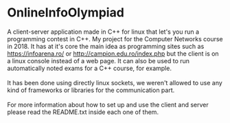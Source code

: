# OnlineInfoOlympiad
A client-server application made in C++ for linux that let's you run a programming contest in C++. My project for the Computer Networks course in 2018. It has at it's core the main idea as programming sites such as https://infoarena.ro/ or http://campion.edu.ro/index.php but the client is on a linux console instead of a web page. It can also be used to run automatically noted exams for a C++ course, for example. </br>
</br>
It has been done using directly linux sockets, we weren't allowed to use any kind of frameworks or libraries for the communication part.
</br>
</br>
For more information about how to set up and use the client and server please read the README.txt inside each one of them.
